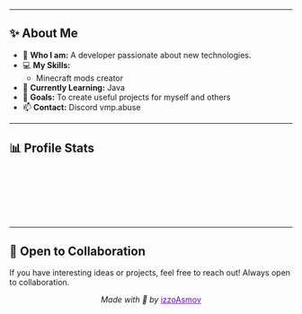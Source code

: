 <div align="center" style="background: linear-gradient(135deg, #6a0dad, #1e90ff, #87ceeb); padding: 20px; border-radius: 15px; color: white; animation: fadeIn 1.5s ease-in-out;">
  <h2>Welcome to my GitHub! ❄️👋</h2>
  <p>Here you'll find my projects, developments, and creative ideas.</p>
  <img src="[https://i.gifer.com/origin/66/66a1b3a8f6b2b3aee1db193ad92ef7c2_w200.gif](https://www.google.com/url?sa=i&url=https%3A%2F%2Fwww.pinterest.com%2Fpin%2Fabs-workout--363736107421127591%2F&psig=AOvVaw2ZxJOoWDftSM0Bdm1DMs8q&ust=1738524421382000&source=images&cd=vfe&opi=89978449&ved=0CBMQjRxqFwoTCJDzmKmao4sDFQAAAAAdAAAAABAE)" alt="Animated GIF" width="150">
</div>

---

## ✨ About Me

- 🌟 **Who I am:** A developer passionate about new technologies.
- 💻 **My Skills:**
  - Minecraft mods creator
- 🌱 **Currently Learning:** Java
- 🎯 **Goals:** To create useful projects for myself and others
- 📫 **Contact:** Discord vmp.abuse

---

## 📊 Profile Stats

<div align="center" style="backdrop-filter: blur(10px); background: rgba(106, 13, 173, 0.3); padding: 20px; border-radius: 15px; border: 2px solid rgba(255, 255, 255, 0.8); animation: slideIn 1.5s ease-in-out;">
  
  ![Top Languages](https://github-readme-stats.vercel.app/api/top-langs/?username=izzo3oh3&layout=compact&theme=tokyonight)

</div>

---

## 🤝 Open to Collaboration

If you have interesting ideas or projects, feel free to reach out! Always open to collaboration.

<div align="center">
  <p><i>Made with 💜 by</i> <a href="https://github.com/izzo3oh3" style="color: #6a0dad;">izzoAsmov</a></p>
</div>

<style>
@keyframes fadeIn {
  from { opacity: 0; }
  to { opacity: 1; }
}

@keyframes slideIn {
  from { transform: translateY(-10px); opacity: 0; }
  to { transform: translateY(0); opacity: 1; }
}
</style>
